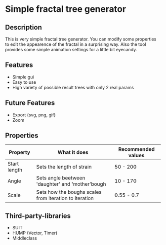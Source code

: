 # Simple fractal tree generator
## Description
This is very simple fractal tree generator.
You can modify some properties to edit the appearence of the fractal in a surprising way.
Also the tool provides some simple animation settings for a little bit eyecandy.
## Features
+ Simple gui
+ Easy to use
+ High variety of possible result trees with only 2 real params

## Future Features
+ Export (svg, png, gif)
+ Zoom

## Properties
| Property | What it does | Recommended values |
| ------------- | ------------- | --------- |
| Start length | Sets the length of strain | 50 - 200 |
| Angle | Sets angle beetween 'daughter' and 'mother'bough  | 10 - 170 |
| Scale | Sets how the boughs scales from iteration to iteration  | 0.55 - 0.7 |

## Third-party-libraries
+ SUIT
+ HUMP (Vector, Timer)
+ Middleclass

